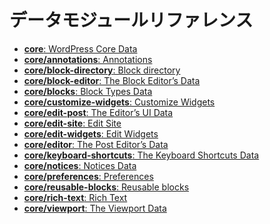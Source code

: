 <!--
# Data Module Reference
 -->
# データモジュールリファレンス
<!-- 
-   [**core**: WordPress Core Data](/docs/reference-guides/data/data-core.md)
-   [**core/annotations**: Annotations](/docs/reference-guides/data/data-core-annotations.md)
-   [**core/block-directory**: Block directory](/docs/reference-guides/data/data-core-block-directory.md)
-   [**core/block-editor**: The Block Editor’s Data](/docs/reference-guides/data/data-core-block-editor.md)
-   [**core/blocks**: Block Types Data](/docs/reference-guides/data/data-core-blocks.md)
-   [**core/customize-widgets**: Customize Widgets](/docs/reference-guides/data/data-core-customize-widgets.md)
-   [**core/edit-post**: The Editor’s UI Data](/docs/reference-guides/data/data-core-edit-post.md)
-   [**core/edit-site**: Edit Site](/docs/reference-guides/data/data-core-edit-site.md)
-   [**core/edit-widgets**: Edit Widgets](/docs/reference-guides/data/data-core-edit-widgets.md)
-   [**core/editor**: The Post Editor’s Data](/docs/reference-guides/data/data-core-editor.md)
-   [**core/keyboard-shortcuts**: The Keyboard Shortcuts Data](/docs/reference-guides/data/data-core-keyboard-shortcuts.md)
-   [**core/notices**: Notices Data](/docs/reference-guides/data/data-core-notices.md)
-   [**core/preferences**: Preferences](/docs/reference-guides/data/data-core-preferences.md)
-   [**core/reusable-blocks**: Reusable blocks](/docs/reference-guides/data/data-core-reusable-blocks.md)
-   [**core/rich-text**: Rich Text](/docs/reference-guides/data/data-core-rich-text.md)
-   [**core/viewport**: The Viewport Data](/docs/reference-guides/data/data-core-viewport.md)
 -->

-   [**core**: WordPress Core Data](https://developer.wordpress.org/block-editor/reference-guides/data/data-core/)
-   [**core/annotations**: Annotations](https://developer.wordpress.org/block-editor/reference-guides/data/data-core-annotations/)
-   [**core/block-directory**: Block directory](https://developer.wordpress.org/block-editor/reference-guides/data/data-core-block-directory/)
-   [**core/block-editor**: The Block Editor’s Data](https://developer.wordpress.org/block-editor/reference-guides/data/data-core-block-editor/)
-   [**core/blocks**: Block Types Data](https://developer.wordpress.org/block-editor/reference-guides/data/data-core-blocks/)
-   [**core/customize-widgets**: Customize Widgets](https://developer.wordpress.org/block-editor/reference-guides/data/data-core-customize-widgets/)
-   [**core/edit-post**: The Editor’s UI Data](https://developer.wordpress.org/block-editor/reference-guides/data/data-core-edit-post/)
-   [**core/edit-site**: Edit Site](https://developer.wordpress.org/block-editor/reference-guides/data/data-core-edit-site/)
-   [**core/edit-widgets**: Edit Widgets](https://developer.wordpress.org/block-editor/reference-guides/data/data-core-edit-widgets/)
-   [**core/editor**: The Post Editor’s Data](https://developer.wordpress.org/block-editor/reference-guides/data/data-core-editor/)
-   [**core/keyboard-shortcuts**: The Keyboard Shortcuts Data](https://developer.wordpress.org/block-editor/reference-guides/data/data-core-keyboard-shortcuts/)
-   [**core/notices**: Notices Data](https://developer.wordpress.org/block-editor/reference-guides/data/data-core-notices/)
-   [**core/preferences**: Preferences](https://developer.wordpress.org/block-editor/reference-guides/data/data-core-preferences/)
-   [**core/reusable-blocks**: Reusable blocks](https://developer.wordpress.org/block-editor/reference-guides/data/data-core-reusable-blocks/)
-   [**core/rich-text**: Rich Text](https://developer.wordpress.org/block-editor/reference-guides/data/data-core-rich-text/)
-   [**core/viewport**: The Viewport Data](https://developer.wordpress.org/block-editor/reference-guides/data/data-core-viewport/)


